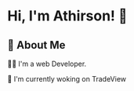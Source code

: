 # Hi, I'm Athirson! 👋


## 🚀 About Me

👯‍♀️ I'm a web Developer.

🧠 I'm currently woking on TradeView

